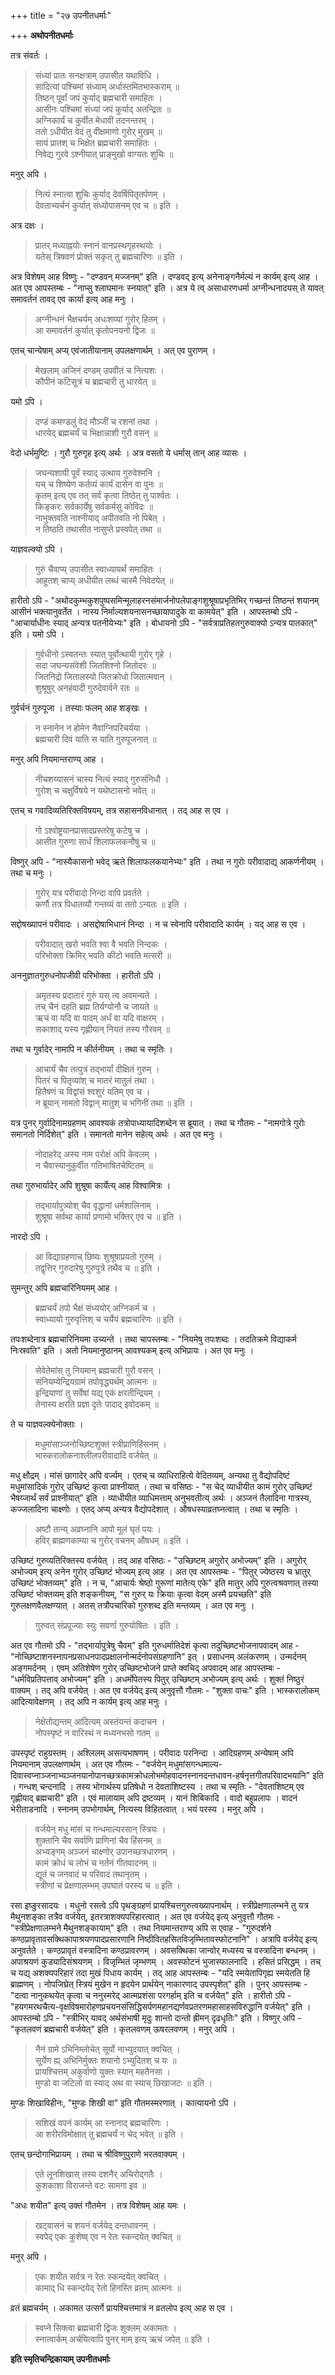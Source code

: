 +++
title = "२७ उपनीतधर्माः"

+++
**अथोपनीतधर्माः**

तत्र संवर्तः ।

> संध्यां प्रातः सनक्षत्राम् उपासीत यथाविधि ।  
> सादित्यां पश्चिमां संध्याम् अर्धास्तमितभास्कराम् ॥  
> तिष्ठन् पूर्वां जपं कुर्याद् ब्रह्मचारी समाहितः ।  
> आसीनः पश्चिमां संध्यां जपं कुर्याद् अतन्द्रितः ॥  
> अग्निकार्यं च कुर्वीत मेधावी तदनन्तरम् ।  
> ततो ऽधीयीत वेदं तु वीक्षमाणो गुरोर् मुखम् ॥  
> सायं प्रातश् च भिक्षेत ब्रह्मचारी समाहितः ।  
> निवेद्य गुरवे ऽश्नीयात् प्राङ्मुखो वाग्यतः शुचिः ॥

मनुर् अपि ।

> नित्यं स्नात्वा शुचिः कुर्याद् देवर्षिपितृतर्पणम् ।  
> देवताभ्यर्चनं कुर्यात् संध्योपासनम् एव च ॥ इति ।

अत्र दक्षः ।

> प्रातर् मध्याह्नयोः स्नानं वानप्रस्थगृहस्थयोः ।  
> यतेस् त्रिषवणं प्रोक्तं सकृत् तु ब्रह्मचारिणः ॥ इति ।

अत्र विशेषम् आह विष्णुः -  "दण्डवन् मज्जनम्" इति । दण्डवद् इत्य् अनेनाङ्गनैर्मल्यं न कार्यम् इत्य् आह । अत एव आपस्तम्बः -  "नाप्सु श्लाघमानः स्नयात्" इति । अत्र ये त्व् असाधारणधर्मा अग्नीन्धनादयस् ते यावत् समावर्तनं तावद् एव कार्या इत्य् आह मनुः ।

> अग्नीन्धनं भैक्षचर्यम् अधःशय्यां गुरोर् हितम् ।  
> आ समावर्तनं कुर्यात् कृतोपनयनो द्विजः ॥

एतच् चान्येषाम् अप्य् एवंजातीयानाम् उपलक्षणार्थम् । अत् एव पुराणम् ।

> मेखलाम् अजिनं दण्डम् उपवीतं च नित्यशः ।  
> कौपीनं कटिसूत्रं च ब्रह्मचारी तु धारयेत् ॥

यमो ऽपि ।

> दण्डं कमण्डलुं वेदं मौञ्जीं च रशनां तथा ।  
> धारयेद् ब्रह्मचर्यं च भिक्षान्नाशी गुरौ वसन् ॥

वेदो धर्भमुष्टिः । गुरौ गुरुगृह इत्य् अर्थः । अत्र वसतो ये धर्मास् तान् आह व्यासः ।

> जघन्यशायी पूर्वं स्याद् उत्थाय गुरुवेश्मनि ।  
> यच् च शिष्येण कर्तव्यं कार्यं दासेन वा पुनः ॥  
> कृतम् इत्य् एव तत् सर्वं कृत्वा तिष्ठेत् तु पार्श्वतः ।  
> किङ्करः सर्वकार्येषु सर्वकर्मसु कोविदः ॥  
> नाभुक्तवति नाश्नीयाद् अपीतवति नो पिबेत् ।  
> न तिष्ठति तथासीत नासुप्ते प्रस्वपेत् तथा ॥

याज्ञवल्क्यो ऽपि ।

> गुरुं चैवाप्य् उपासीत स्वाध्यायर्थं समाहितः ।  
> आहूतश् चाप्य् अधीयीत लब्धं चास्मै निवेदयेत् ॥

हारीतो ऽपि -  "अथोदकुम्भकुशपुष्पसमिन्मूलाहरनसंमार्जनोपलेपाङ्गशुश्रूषाप्रभृतिभिर् गच्छन्तं तिष्ठन्तं शयानम् आसीनं भक्त्यानुवर्तेत । नास्य निर्माल्यशयनासनच्छायापादुके वा कामयेत्" इति । आपस्तम्बो ऽपि -  "आचार्याधीनः स्याद् अन्यत्र पतनीयेभ्यः" इति । बोधायनो ऽपि -  "सर्वत्राप्रतिहतगुरुवाक्यो ऽन्यत्र पातकात्" इति । यमो ऽपि ।

> गुर्वधीनो ऽस्वतन्तः स्यात् पूर्वोत्थायी गुरोर् गृहे ।  
> सदा जघन्यसंवेशी जितशिश्नो जितोदरः ॥  
> जितनिद्रो जितालस्यो जितक्रोधो जितात्मवान् ।  
> शुश्रूषुर् अनहंवादी गुरुदेवार्वने रतः ॥

गुर्वर्चनं गुरुपूजा । तस्याः फलम् आह शङ्खः ।

> न स्नानेन न होमेन नैवाग्निपरिचर्यया ।  
> ब्रह्मचारी दिवं याति स याति गुरुपूजनात् ॥

मनुर् अपि नियमान्तराण्य् आह ।

> नीचशय्यासनं चास्य नित्यं स्याद् गुरुसंनिधौ ।  
> गुरोश् च चक्षुर्विषये न यथेष्टासनो भवेत् ॥

एतच् च गवादिव्यतिरिक्तविषयम्, तत्र सहासनविधानात् । तद् आह स एव ।

> गो ऽश्वोष्ट्रयानप्रासादप्रस्तरेषु कटेषु च ।  
> आसीत गुरुणा सार्धं शिलाफलकनौषु च ॥

विष्णुर् अपि -  "नास्यैकासनो भवेद् ऋते शिलाफलकयानेभ्यः" इति । तथा न गुरोः परीवादाद्य् आकर्णनीयम् । तथा च मनुः ।

> गुरोर् यत्र परीवादो निन्दा वापि प्रवर्तते ।  
> कर्णौ तत्र पिधातव्यौ गन्तव्यं वा ततो ऽन्यतः ॥ इति ।

सद्दोषख्यापनं परीवादः । असद्दोषाभिधानं निन्दा । न च स्वेनापि परीवादादि कार्यम् । यद् आह स एव ।

> परीवादात् खरो भवति श्वा वै भवति निन्दकः ।  
> परिभोक्ता क्रिमिर् भवति कीटो भवति मत्सरी ॥

अननुज्ञातगुरुधनोपजीवी परिभोक्ता । हारीतो ऽपि ।

> अमृतस्य प्रदातारं गुरुं यस् त्व अवमन्यते ।  
> तच् चैनं दहति ब्रह्म तिर्यग्योनौ च जायते ॥  
> ऋचं वा यदि वा पादम् अर्धं वा यदि वाक्षरम् ।  
> सकाशाद् यस्य गृह्णीयान् नियतं तस्य गौरवम् ॥

तथा च गुर्वादेर् नामापि न कीर्तनीयम् । तथा च स्मृतिः ।

> आचार्यं चैव तत्पुत्रं तद्भार्यां दीक्षितं गुरुम् ।  
> पितरं च पितृव्यांश् च मातरं मातुलं तथा ।  
> हितैषणं च विद्वांसं श्वशुरं यतिम् एव च ।  
> न ब्रूयान् नामतो विद्वान् मातुश् च भगिनीं तथा ॥ इति ।

यत्र पुनर् गुर्वादिनामग्रहणम् आवश्यकं तत्रोपाध्यायादिशब्देन स ब्रूयात् । तथा च गौतमः -  "नामगोत्रे गुरोः समानतो निर्दिशेत्" इति । समानतो मानेन सहेत्य् अर्थः । अत एव मनुः ।

> नोदाहरेद् अस्य नाम परोक्षं अपि केवलम् ।  
> न चैवास्यानुकुर्वीत गतिभाषितचेष्टितम् ॥

तथा गुरुभार्यादेर् अपि शुश्रूषा कार्येत्य् आह विश्वामित्रः ।

> तद्भार्यापुत्र्योश् चैव वृद्धानां धर्मशालिनाम् ।  
> शुश्रूषा सर्वथा कार्या प्रणामो भक्तिर् एव च ॥ इति ।

नारदो ऽपि ।

> आ विद्याग्रहणाच् छिष्यः शुश्रूषाप्रयतो गुरुम् ।  
> तद्वृत्तिर् गुरुदारेषु गुरुपुत्रे तथैव च ॥ इति ।

सुमन्तुर् अपि ब्रह्मचारिनियमम् आह ।

> ब्रह्मचर्यं तपो भैक्षं संध्ययोर् अग्निकर्म च ।  
> स्वाध्यायो गुरुवृत्तिश् च चर्येयं ब्रह्मचारिणः ॥ इति ।

तपःशब्देनात्र ब्रह्मचारिनियमा उच्यन्ते । तथा चापस्तम्बः -  "नियमेषु तपःशब्दः । तदतिक्रमे विद्याकर्म निःस्रवति" इति । अतो नियमानुष्ठानम् आवश्यकम् इत्य् अभिप्रायः । अत एव मनुः ।

> सेवेतेमांस् तु नियमान् ब्रह्मचारी गुरौ वसन् ।  
> संनियम्येन्द्रियग्रामं तपोवृद्ध्यर्थम् आत्मनः ॥  
> इन्द्रियाणां तु सर्वेषां यद्य् एकं क्षरतीन्द्रियम् ।  
> तेनास्य क्षरति प्रज्ञा दृतेः पादाद् इवोदकम् ॥

ते च याज्ञवल्क्येनोक्ताः ।

> मधुमांसाञ्जनोच्छिष्टशुक्तं स्त्रीप्राणिहिंसनम् ।  
> भास्करालोकनाश्लीलपरीवादादि वर्जयेत् ॥

मधु क्षौद्रम् । मांसं छागादेर् अपि वर्ज्यम् । एतच् च व्याधिराहित्ये वेदितव्यम्, अन्यथा तु वैद्योपदिष्टं मधुमांसादिकं गुरोर् उच्छिष्टं कृत्वा प्राश्नीयात् । तथा च वसिष्ठः -  "स चेद् व्याधीयीत कामं गुरोर् उच्छिष्टं भैषय्जार्थं सर्वं प्राश्नीयात्" इति । व्याधीयीत व्याधिमत्ताम् अनुभवतीत्य् अर्थः । अञ्जनं तैलादिना गात्रस्य, कज्जलादिना चाक्ष्णोः । एतद् अप्य् अन्यत्र वैद्योपदेशात् । औषधस्याव्रतघ्नत्वात् । तथा च स्मृतिः ।

> अष्टौ तान्य् अव्रघ्नानि आपो मूलं घृतं पयः ।  
> हविर् ब्राह्मणकाम्या च गुरोर् वचनम् औषधम् ॥ इति ।

उच्छिष्टं गुरुव्यतिरिक्तस्य वर्जयेत् । तद् आह वसिष्ठः -  "उच्छिष्टम् अगुरोर् अभोज्यम्" इति । अगुरोर् अभोज्यम् इत्य् अनेन गुरोर् उच्छिष्टं भोज्यम् इत्य् आह । अत एव आपस्तम्बः -  "पितुर् ज्येष्ठस्य च भ्रातुर् उच्छिष्टं भोक्तव्यम्" इति । न च, "आचार्यः श्रेष्ठो गुरूणां मातेत्य् एके" इति मातुर् अपि गुरुत्वश्रवणात् तस्या उच्छिष्टं भोक्तव्यम् इति शङ्कनीयम्, "स गुरुर् यः क्रियाः कृत्वा वेदम् अस्मै प्रयच्छति" इति गुरुलक्षणवैलक्षण्यात् । अतस् तत्रौपचारिको गुरुशब्द इति मन्तव्यम् । अत एव मनुः ।

> गुरुवत् संप्रपूज्याः स्युः सवर्णा गुरुयोषितः । इति ।

अत एव गौतमो ऽपि -  "तद्भार्यापुत्रेषु चैवम्" इति गुरुधर्मातिदेशं कृत्वा तदुच्छिष्टभोजनापवादम् आह -  "नोच्छिष्टाशनस्नापनप्रसाधनपादप्रक्षालनोन्मर्दनोपसंग्रहणानि" इत् । प्रसाधनम् अलंकरणम् । उन्मर्दनम् अङ्गमर्दनम् । एवम् अतिशेषेण गुरोर् उच्छिष्टभोजने प्राप्ते क्वचिद् अपवादम् आह आपस्तम्बः -  "धर्मविप्रतिपत्ताव् अभोज्यम्" इति । अधर्मोपेतस्य पितुर् उच्छिष्टम् अभोज्यम् इत्य् अर्थः । शुक्तं निष्ठुरं वाक्यम् । तद् अपि वर्जयेत् । अत एव वर्जयेद् इत्य् अनुवृत्तौ गौतमः -  "शुक्ता वाचः" इति । भास्करालोकम् आदित्यावेक्षणम् । तद् अपि न कार्यम् इत्य् आह मनुः ।

> नेक्षेतोद्यन्तम् आदित्यम् अस्तंयन्तं कदाचन ।  
> नोपस्पृष्टं न वारिस्थं न मध्यनभसो गतम् ॥

उपस्पृष्टं राहुग्रस्तम् । अश्लिलम् असत्यभाषणम् । परीवादः परनिन्दा । आदिग्रहणम् अन्येषाम् अपि नियमानाम् उपलक्षणार्थम् । अत एव गौतमः -  "वर्जयेन् मधुमांसगन्धमाल्य-दिवास्वप्नाञ्जनाभ्यञ्जनयानोपानच्छत्रकामक्रोधलोभमोहवादनस्नानदन्तधावन-हर्षनृत्तगीतपरिवादभयानि" इति । गन्धश् चन्दनादि । तस्य भोगार्थस्य प्रतिषेधो न देवताशिष्टस्य । तथा च स्मृतिः -  "देवताशिष्टम् एव गृह्णीयाद् ब्रह्मचारी" इति । एवं मालायाम् अपि द्रष्टव्यम् । यानं शिबिकादि । वादो बहुप्रलापः । वादनं भेरीताडनादि । स्नानम् उपभोगार्थम्, नित्यस्य विहितत्वात् । भयं परस्य । मनुर् अपि ।

> वर्जयेन् मधु मांसं च गन्धमाल्यरसान् स्त्रियः ।  
> शुक्तानि चैव सर्वाणि प्राणिनां चैव हिंसनम् ॥  
> अभ्यङ्गम् अञ्जनं चाक्ष्णोर् उपानच्छत्रधारणम् ।  
> कामं क्रोधं च लोभं च नर्तनं गीतवादनम् ॥  
> द्यूतं च जनवादं च परिवादं तथानृतम् ।  
> स्त्रीणां च प्रेक्षणालम्भम् उपघातं परस्य च ॥ इति ।

रसा इष्ङुरसादयः । मधुनो रसत्वे ऽपि पृथङ्ग्रहणं प्रायश्चित्तगुरुत्वख्यापनार्थम् । स्त्रीप्रेक्षणालम्भने तु यत्र मैथुनशङ्का तत्रैव वर्जयेत्, इतरत्राशक्यपरिहारत्वात् । अत एव वर्जयेद् इत्य् अनुवृत्तौ गौतमः -  "स्त्रीप्रेक्षणालम्भने मैथुनशङ्कायाम्" इति । तथा नियमान्तराण्य् अपि स एवाह -  "गुरुदर्शने कण्ठप्रावृतावसक्थिकापाश्रयणपादप्रसारणानि निष्ठीवितहसितविजृम्भितावस्फोटनानि" । अत्रापि वर्जयेद् इत्य् अनुवर्तते । कण्ठप्रावृतं वस्त्रादिना कण्ठप्रावरणम् । अवसक्थिका जान्वोर् मध्यस्य च वस्त्रादिना बन्धनम् । अपाश्रयणं कुड्यादिसंश्रयणम् । विजृम्भितं जृम्भणम् । अवस्फोटनं भुजास्फालनादि । हसितं प्रसिद्धम् । तच् च यद्य् अशक्यपरिहारं तदा मुखं पिधाय कार्यम् । तद् आह आपस्तम्बः -  "यदि स्मयेतापिगृह्य स्मयेतति हि ब्राह्मणम् । नोपजिघ्रेत् स्त्रियं मुखेन न हृदयेन प्रार्थयेन् नाकारणाद् उपस्पृशेत्" इति । पुनर् आपस्तम्बः -  "दत्वा नानुकथयेत् कृत्वा च ननुस्मरेद् आत्मप्रशंसा परगर्हाम् इति च वर्जयेत्" इति । हारीतो ऽपि -  "हयगमरथचैत्य-वृक्षविषमारोहणप्रचयनसंसिद्धिसर्पणमहानद्यर्णवप्रतरणमहासाहसविरुद्धानि वर्जयेत्" इति । आपस्तम्बो ऽपि -  "स्त्रीभिर् यावद् अर्थसंभाषी मृदुः शान्तो दान्तो ह्रीमन् दृढधृतिः" इति । विष्णुर् अपि -  "कृतलवणं ब्रह्मचारी वर्जयेत्" इति । कृतलवणम् ऊषरलवणम् । मनुर् अपि ।

> नैनं ग्रामे ऽभिनिम्लोचेत् सूर्यो नाभ्युदयात् क्वचित् ।  
> सूर्येण ह्य् अभिनिर्मुक्तः शयानो ऽभ्युदितश् च यः ॥  
> प्रायश्चित्तम् अकुर्वाणो युक्तः स्यान् महतैनसा ।  
> मुण्डो वा जटिलो वा स्याद् अथ वा स्याच् छिखाजटः ॥ इति ।

मुण्डः शिखाविहीनः, "मुण्डः शिखी वा" इति गौतमस्मरणात् । कात्यायनो ऽपि ।

> सशिखं वपनं कार्यम् आ स्नानाद् ब्रह्मचारिणः ।  
> आ शरीरविमोक्षात् तु ब्रह्मचर्यं न चेद् भवेत् ॥ इति ।

एतच् छन्दोगाभिप्रायम् । तथा च श्रीविष्णुपुराणे भरतवाक्यम् ।

> एते लूनशिखास् तस्य दशनैर् अचिरोद्गतैः ।  
> कुशकाशा विराजन्ते वटः सामगा इव ॥

"अधः शयीत" इत्य् उक्तं गौतमेन । तत्र विशेषम् आह यमः ।

> खट्वासनं च शयनं वर्जयेद् दन्तधावनम् ।  
> स्वपेद् एकः कुशेष्व् एव न रेतः स्कन्दयेत् क्वचित् ॥

मनुर् अपि ।

> एकः शयीत सर्वत्र न रेतः स्कन्दयेत् क्वचित् ।  
> कामाद् धि स्कन्दयेद् रेतो हिनस्ति व्रतम् आत्मनः ॥

व्रतं ब्रह्मचर्यम् । अकामत उत्सर्गे प्रायश्चित्तमात्रं न व्रतलोप इत्य् आह स एव ।

> स्वप्ने सिक्त्वा ब्रह्मचारी द्विजः शुक्लम् अकामतः ।  
> स्नात्वार्कम् अर्चयित्वापि पुनर् माम् इत्य् ऋचं जपेत् ॥ इति ।

**इति स्मृतिचन्द्रिकायाम् उपनीतधर्माः**
